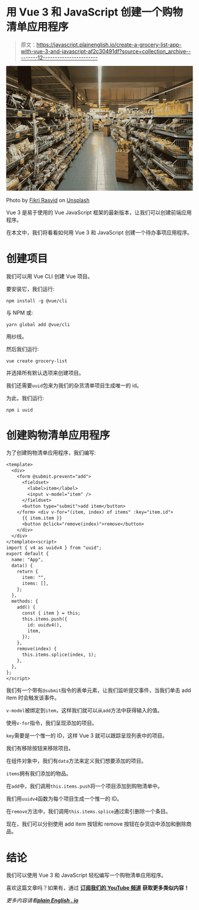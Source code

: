 # 用 Vue 3 和 JavaScript 创建一个购物清单应用程序

> 原文：<https://javascript.plainenglish.io/create-a-grocery-list-app-with-vue-3-and-javascript-af2c30491df?source=collection_archive---------12----------------------->

![](img/91a3f460b3c9fbf13688db048c3023a2.png)

Photo by [Fikri Rasyid](https://unsplash.com/@fikrirasyid?utm_source=medium&utm_medium=referral) on [Unsplash](https://unsplash.com?utm_source=medium&utm_medium=referral)

Vue 3 是易于使用的 Vue JavaScript 框架的最新版本，让我们可以创建前端应用程序。

在本文中，我们将看看如何用 Vue 3 和 JavaScript 创建一个待办事项应用程序。

# 创建项目

我们可以用 Vue CLI 创建 Vue 项目。

要安装它，我们运行:

```
npm install -g @vue/cli
```

与 NPM 或:

```
yarn global add @vue/cli
```

用纱线。

然后我们运行:

```
vue create grocery-list
```

并选择所有默认选项来创建项目。

我们还需要`uuid`包来为我们的杂货清单项目生成唯一的 id。

为此，我们运行:

```
npm i uuid
```

# 创建购物清单应用程序

为了创建购物清单应用程序，我们编写:

```
<template>
  <div>
    <form @submit.prevent="add">
      <fieldset>
        <label>item</label>
        <input v-model="item" />
      </fieldset>
      <button type="submit">add item</button>
    </form> <div v-for="(item, index) of items" :key="item.id">
      {{ item.item }}
      <button @click="remove(index)">remove</button>
    </div>
  </div>
</template><script>
import { v4 as uuidv4 } from "uuid";
export default {
  name: "App",
  data() {
    return {
      item: "",
      items: [],
    };
  },
  methods: {
    add() {
      const { item } = this;
      this.items.push({
        id: uuidv4(),
        item,
      });
    },
    remove(index) {
      this.items.splice(index, 1);
    },
  },
};
</script>
```

我们有一个带有`@submit`指令的表单元素，让我们监听提交事件，当我们单击 add item 时会触发该事件。

`v-model`被绑定到`item`，这样我们就可以从`add`方法中获得输入的值。

使用`v-for`指令，我们呈现添加的项目。

`key`需要是一个惟一的 ID，这样 Vue 3 就可以跟踪呈现列表中的项目。

我们有移除按钮来移除项目。

在组件对象中，我们有`data`方法来定义我们想要添加的项目。

`items`拥有我们添加的物品。

在`add`中，我们调用`this.items.push`将一个项目添加到购物清单中。

我们用`uuidv4`函数为每个项目生成一个惟一的 ID。

在`remove`方法中，我们调用`this.items.splice`通过索引删除一个条目。

现在，我们可以分别使用 add item 按钮和 remove 按钮在杂货店中添加和删除商品。

# 结论

我们可以使用 Vue 3 和 JavaScript 轻松编写一个购物清单应用程序。

喜欢这篇文章吗？如果有，通过 [**订阅我们的 YouTube 频道**](https://www.youtube.com/channel/UCtipWUghju290NWcn8jhyAw?sub_confirmation=true) **获取更多类似内容！**

*更多内容请看*[***plain English . io***](https://plainenglish.io/)
